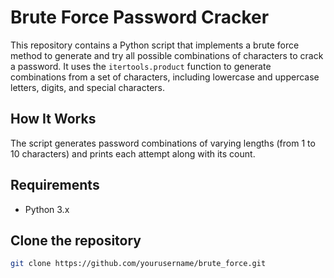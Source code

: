 # Brute Force Password Cracker

This repository contains a Python script that implements a brute force method to generate and try all possible combinations of characters to crack a password. It uses the `itertools.product` function to generate combinations from a set of characters, including lowercase and uppercase letters, digits, and special characters.

## How It Works
The script generates password combinations of varying lengths (from 1 to 10 characters) and prints each attempt along with its count.

## Requirements
- Python 3.x

## Clone the repository
   ```bash
   git clone https://github.com/yourusername/brute_force.git
